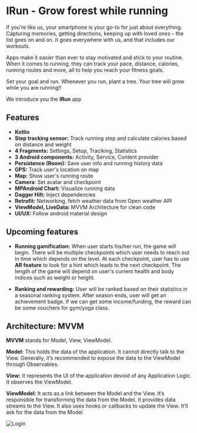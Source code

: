 # IRun - Grow forest while running

If you’re like us, your smartphone is your go-to for just about everything. Capturing memories, getting directions, keeping up with loved ones – the list goes on and on. It goes everywhere with us, and that includes our workouts.

Apps make it easier than ever to stay motivated and stick to your routine. When it comes to running, they can track your pace, distance, calories, running routes and more, all to help you reach your fitness goals.

Set your goal and run. Whenever you run, plant a tree. Your tree will grow while you are running!!

We introduce you the **IRun** app

## Features
- **Kotlin**
- **Step tracking sensor:** Track running step and calculate calories based on distance and weight
- **4 Fragments:** Settings, Setup, Traciking, Statistics
- **3 Android components:** Activity, Service, Content provider
- **Persistence (Room):** Save user info and running history data
- **GPS:** Track user's location on map
- **Map:** Show user's running route
- **Camera**: Set avatar and checkpoint
- **MPAndroid Chart:** Visualize running data
- **Dagger Hilt:** Inject dependencies
- **Retrofit:** Networking, fetch weather data from Open weather API
- **ViewModel, LiveData:** MVVM Architecture for clean code
- **UI/UX:** Follow android material design

## Upcoming features
- **Running gamification:** When user starts his/her run, the game will begin. There will be multiple checkpoints which user needs to reach out in time which depends on the level. At each checkpoint, user has to use **AR feature** to look for a hint which leads to the next checkpoint. The length of the game will depend on user's current health and body indices such as weight or height.

- **Ranking and rewarding:** User will be ranked based on their statistics in a seasonal ranking system. After season ends, user will get an achievement badge. If we can get some income/funding, the reward can be some vouchers for gym/yoga class.  

## Architecture: MVVM

**MVVM** stands for Model, View, ViewModel.

**Model:** This holds the data of the application. It cannot directly talk to the View. Generally, it’s recommended to expose the data to the ViewModel through Observables.

**View:** It represents the UI of the application devoid of any Application Logic. It observes the ViewModel.

**ViewModel:** It acts as a link between the Model and the View. It’s responsible for transforming the data from the Model. It provides data streams to the View. It also uses hooks or callbacks to update the View. It’ll ask for the data from the Model

![Login](https://miro.medium.com/max/638/1*sdOtTrxrOVQzYRygaB1qqw.jpeg)
